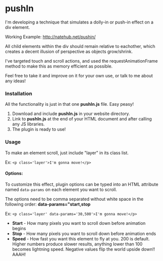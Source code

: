 pushIn
=========

I'm developing a technique that simulates a dolly-in or push-in effect on a div element.

Working Example: http://natehub.net/pushin/

All child elements within the div should remain relative to eachother, which creates a decent illusion of perspective as objects grow/shrink.

I've targeted touch and scroll actions, and used the requestAnimationFrame method to make this as memory efficient as possible.

Feel free to take it and improve on it for your own use, or talk to me about any ideas!

### Installation

All the functionality is just in that one **pushIn.js** file. Easy peasy!

1. Download and include **pushIn.js** in your website directory.
2. Link to **pushIn.js** at the end of your HTML document and after calling any JS libraries.
3. The plugin is ready to use!

### Usage

To make an element scroll, just include "layer" in its class list.

Ex: `<p class='layer'>I'm gonna move!</p>`

#### Options:

To customize this effect, plugin options can be typed into an HTML attribute named `data-params` on each element you want to scroll.

The options need to be comma separated without white space in the following order: **data-params="start,stop**

Ex: `<p class='layer' data-params='30,500'>I'm gonna move!</p>`

* **Start** - How many pixels you want to scroll down before animation begins
* **Stop** - How many pixels you want to scroll down before animation ends
* **Speed** - How fast you want this element to fly at you. 200 is default. Higher numbers produce slower results, anything lower than 100 becomes lightning speed. Negative values flip the world upside down!! AAAH!